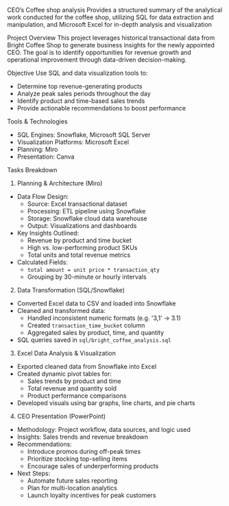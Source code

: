 CEO’s Coffee shop analysis
Provides a structured summary of the analytical work conducted for the coffee shop, utilizing SQL for data extraction and manipulation, and Microsoft Excel for in-depth analysis and visualization

Project Overview
This project leverages historical transactional data from Bright Coffee Shop to generate business insights for the newly appointed CEO. The goal is to identify opportunities for revenue growth and operational improvement through data-driven decision-making.

Objective
Use SQL and data visualization tools to:
- Determine top revenue-generating products
- Analyze peak sales periods throughout the day
- Identify product and time-based sales trends
- Provide actionable recommendations to boost performance

Tools & Technologies
- SQL Engines: Snowflake, Microsoft SQL Server
- Visualization Platforms: Microsoft Excel
- Planning: Miro
- Presentation: Canva

Tasks Breakdown
1. Planning & Architecture (Miro)
- Data Flow Design:
  - Source: Excel transactional dataset
  - Processing: ETL pipeline using Snowflake
  - Storage: Snowflake cloud data warehouse
  - Output: Visualizations and dashboards
- Key Insights Outlined:
  - Revenue by product and time bucket
  - High vs. low-performing product SKUs
  - Total units and total revenue metrics
- Calculated Fields:
  - `total amount = unit price * transaction_qty`
  - Grouping by 30-minute or hourly intervals

2. Data Transformation (SQL/Snowflake)
- Converted Excel data to CSV and loaded into Snowflake
- Cleaned and transformed data:
  - Handled inconsistent numeric formats (e.g. '3,1' → 3.1)
  - Created `transaction_time_bucket` column
  - Aggregated sales by product, time, and quantity
- SQL queries saved in `sql/bright_coffee_analysis.sql`

3. Excel Data Analysis & Visualization
- Exported cleaned data from Snowflake into Excel
- Created dynamic pivot tables for:
  - Sales trends by product and time
  - Total revenue and quantity sold
  - Product performance comparisons
- Developed visuals using bar graphs, line charts, and pie charts

4. CEO Presentation (PowerPoint)
- Methodology: Project workflow, data sources, and logic used
- Insights: Sales trends and revenue breakdown
- Recommendations:
  - Introduce promos during off-peak times
  - Prioritize stocking top-selling items
  - Encourage sales of underperforming products
- Next Steps:
  - Automate future sales reporting
  - Plan for multi-location analytics
  - Launch loyalty incentives for peak customers
 
